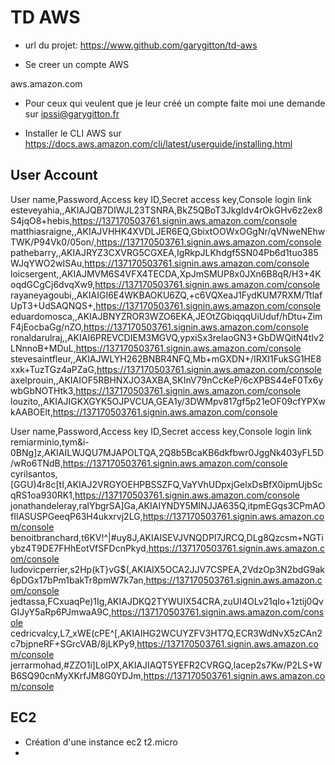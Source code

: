 # TD AWS

  - url du projet: https://www.github.com/garygitton/td-aws

- Se creer un compte AWS 

aws.amazon.com

- Pour ceux qui veulent que je leur créé un compte faite moi une demande sur ipssi@garygitton.fr

- Installer le CLI AWS sur https://docs.aws.amazon.com/cli/latest/userguide/installing.html

## User Account

User name,Password,Access key ID,Secret access key,Console login link
esteveyahia,,AKIAJQB7DIWJL23TSNRA,BkZ5QBoT3JkgIdv4rOkGHv6z2ex8S4jqO8+hebis,https://137170503761.signin.aws.amazon.com/console
matthiasraigne,,AKIAJVHHK4XVDLJER6EQ,GbixtOOWxOGgNr/qVNweNEhwTWK/P94Vk0/05on/,https://137170503761.signin.aws.amazon.com/console
pathebarry,,AKIAJRYZ3CXVRG5CGXEA,IgRkpJLKhdgf5SN04Pb6d1tuo385WJqYWO2wISAu,https://137170503761.signin.aws.amazon.com/console
loicsergent,,AKIAJMVM6S4VFX4TECDA,XpJmSMUP8x0JXn6B8qR/H3+4KoqdGCgCj6dvqXw9,https://137170503761.signin.aws.amazon.com/console
rayaneyagoubi,,AKIAIGI6E4WKBAOKU6ZQ,+c6VQXeaJ1FydKUM7RXM/TtlafUpT3+UdSAQNQS+,https://137170503761.signin.aws.amazon.com/console
eduardomosca,,AKIAJBNYZROR3WZO6EKA,JEOtZGbiqqqUiUduf/hDtu+ZimF4jEocbaGg/nZO,https://137170503761.signin.aws.amazon.com/console
ronaldarulraj,,AKIAI6PREVCDIEM3MGVQ,ypxiSx3relaoGN3+GbDWQitN4tIv2LNnnoB+MDuL,https://137170503761.signin.aws.amazon.com/console
stevesaintfleur,,AKIAJWLYH262BNBR4NFQ,Mb+mGXDN+/IRXI1FukSG1HE8xxk+TuzTGz4aPZaG,https://137170503761.signin.aws.amazon.com/console
axelprouin,,AKIAIOF5RBHNXJO3AXBA,SKInV79nCcKeP/6cXPBS44eF0Tx6ywbGbNOTHtk3,https://137170503761.signin.aws.amazon.com/console
louzito,,AKIAJIGKXGYK5OJPVCUA,GEA1y/3DWMpv817gf5p21eOF09cfYPXwkAABOElt,https://137170503761.signin.aws.amazon.com/console

User name,Password,Access key ID,Secret access key,Console login link
remiarminio,tym&i-0BNg]z,AKIAILWJQU7MJAPOLTQA,2Q8b5BcaKB6dkfbwr0JggNk403yFL5D/wRo6TNdB,https://137170503761.signin.aws.amazon.com/console
cyrilsantos,[GGU)4r8c[tI,AKIAJ2VRGYOEHPBSSZFQ,VaYVhUDpxjGelxDsBfX0ipmUjbScqRS1oa930RK1,https://137170503761.signin.aws.amazon.com/console
jonathandeleray,ralYbgrSA]Ga,AKIAIYNDY5MINJJA635Q,itpmEGqs3CPmAOfIIASUSPGeeqP63H4ukxrvj2LG,https://137170503761.signin.aws.amazon.com/console
benoitbranchard,t6KV!^|#uy8J,AKIAISEVJVNQDPI7JRCQ,DLg8Qzcsm+NGTiybz4T9DE7FHhEotVfSFDcnPkyd,https://137170503761.signin.aws.amazon.com/console
ludovicperrier,s2Hp(kT}vG$(,AKIAIX5OCA2JJV7CSPEA,2VdzOp3N2bdG9ak6pDGx17bPm1bakTr8pmW7k7an,https://137170503761.signin.aws.amazon.com/console
jedtassa,FCxuaqPe)1Ig,AKIAJDKQ2TYWUIX54CRA,zuUI4OLv21qIo+1ztij0QvGIJyY5aRp6PJmwaA9C,https://137170503761.signin.aws.amazon.com/console
cedricvalcy,L7_xWE(cPE^[,AKIAIHG2WCUYZFV3HT7Q,ECR3WdNvX5zCAn2c7bjpneRF+SGrcVAB/8jLKPy9,https://137170503761.signin.aws.amazon.com/console
jerrarmohad,#ZZO1i]LoIPX,AKIAJIAQT5YEFR2CVRGQ,lacep2s7Kw/P2LS+WB6SQ90cnMyXKrfJM8G0YDJm,https://137170503761.signin.aws.amazon.com/console



## EC2 

- Création d'une instance ec2 t2.micro
- 
